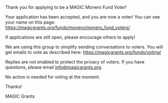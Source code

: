Thank you for applying to be a MAGIC Monero Fund Voter!

Your application has been accepted, and you are now a voter! You can see your name on this page: https://magicgrants.org/funds/monero/monero_fund_voters/

If applications are still open, please encourage others to apply!

We are using this group to simplify sending conversations to voters. You will get emails to vote as described here: https://magicgrants.org/funds/voting/

Replies are not enabled to protect the privacy of voters. If you have questions, please email info@magicgrants.org.

No action is needed for voting at the moment.

Thanks!

MAGIC Grants